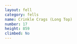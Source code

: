 ```yaml
---
layout: fell
category: fells
name: Crinkle Crags (Long Top)
number: 17
height: 859
climbed: No
---
```

